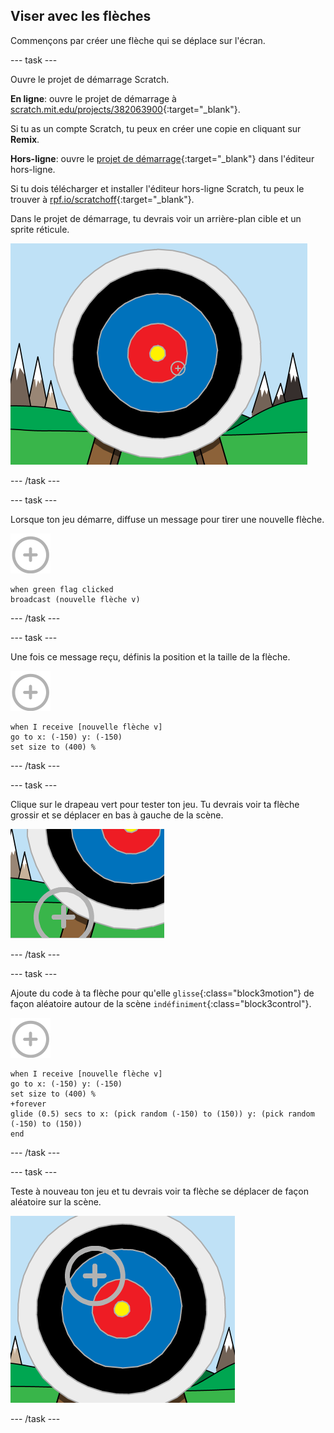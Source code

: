 ## Viser avec les flèches

Commençons par créer une flèche qui se déplace sur l'écran.

--- task ---

Ouvre le projet de démarrage Scratch.

**En ligne**: ouvre le projet de démarrage à [scratch.mit.edu/projects/382063900](https://scratch.mit.edu/projects/382063900){:target="_blank"}.

Si tu as un compte Scratch, tu peux en créer une copie en cliquant sur **Remix**.

**Hors-ligne**: ouvre le [projet de démarrage](http://rpf.io/p/fr-FR/archery-go){:target="_blank"} dans l'éditeur hors-ligne.

Si tu dois télécharger et installer l'éditeur hors-ligne Scratch, tu peux le trouver à [rpf.io/scratchoff](http://rpf.io/scratchoff){:target="_blank"}.

Dans le projet de démarrage, tu devrais voir un arrière-plan cible et un sprite réticule.

![projets de démarrage](images/archery-starter.png)

--- /task ---

--- task ---

Lorsque ton jeu démarre, diffuse un message pour tirer une nouvelle flèche.

![sprite cible](images/target-sprite.png)

```blocks3
when green flag clicked
broadcast (nouvelle flèche v)
```

--- /task ---

--- task ---

Une fois ce message reçu, définis la position et la taille de la flèche.

![sprite cible](images/target-sprite.png)

```blocks3
when I receive [nouvelle flèche v]
go to x: (-150) y: (-150)
set size to (400) %
```

--- /task ---

--- task ---

Clique sur le drapeau vert pour tester ton jeu. Tu devrais voir ta flèche grossir et se déplacer en bas à gauche de la scène.

![sprite cible plus grand en bas à gauche de la scène](images/archery-start-test.png)

--- /task ---

--- task ---

Ajoute du code à ta flèche pour qu'elle `glisse`{:class="block3motion"} de façon aléatoire autour de la scène `indéfiniment`{:class="block3control"}.

![sprite cible](images/target-sprite.png)

```blocks3
when I receive [nouvelle flèche v]
go to x: (-150) y: (-150)
set size to (400) %
+forever
glide (0.5) secs to x: (pick random (-150) to (150)) y: (pick random (-150) to (150))
end
```

--- /task ---

--- task ---

Teste à nouveau ton jeu et tu devrais voir ta flèche se déplacer de façon aléatoire sur la scène.

![cible dans une position différente](images/archery-glide-test.png)

--- /task ---